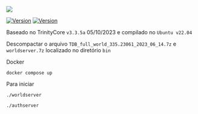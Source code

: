 <image src="https://img.shields.io/badge/Docker-2496ED?style=for-the-badge&logo=docker&logoColor=white"/>

[![Version](https://img.shields.io/badge/Version-v1.0-success)]()
[![Version](https://img.shields.io/badge/Ubuntu-v22.04-blue)]()

Baseado no TrinityCore `v3.3.5a` 05/10/2023 e compilado no `Ubuntu v22.04`

Descompactar o arquivo `TDB_full_world_335.23061_2023_06_14.7z` e `worldserver.7z` localizado no diretório `bin`

Docker

```
docker compose up
```
Para iniciar

```
./worldserver
```
```
./authserver
```
